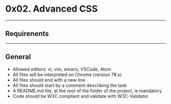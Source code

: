 # 0x02. Advanced CSS
---

## Requirenents
---

## General

* Allowed editors: vi, vim, emacs, VSCode, Atom
* All files will be interpreted on Chrome (version 78.x)
* All files should end with a new line
* All files should start by a comment describing the task
* A README.md file, at the root of the folder of the project, is mandatory
* Code should be W3C compliant and validate with W3C-Validator